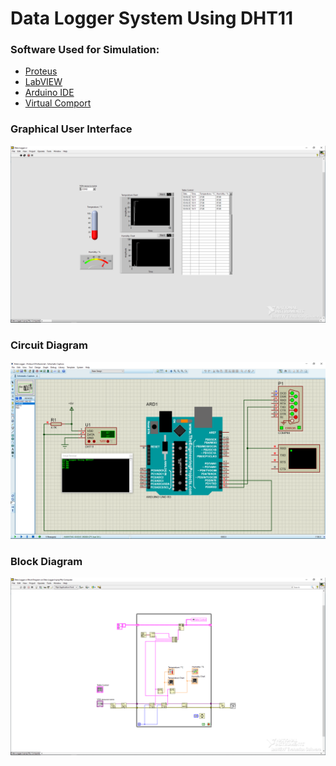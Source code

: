 # Data Logger System Using DHT11

### Software Used for Simulation:
- [Proteus](https://www.labcenter.com/)
- [LabVIEW](https://www.ni.com/en-us/shop/software/products/labview.html)
- [Arduino IDE](https://www.arduino.cc/en/software)
- [Virtual Comport](https://www.virtual-serial-port.org/)

### Graphical User Interface
<p><img src="https://github.com/ExGranite/data-logger/blob/main/LabVIEW GUI.png"></p>

### Circuit Diagram
<p><img src="https://github.com/ExGranite/data-logger/blob/main/Circuit.png"></p>

### Block Diagram
<p><img src="https://github.com/ExGranite/data-logger/blob/main/Block Diagram.png"></p>